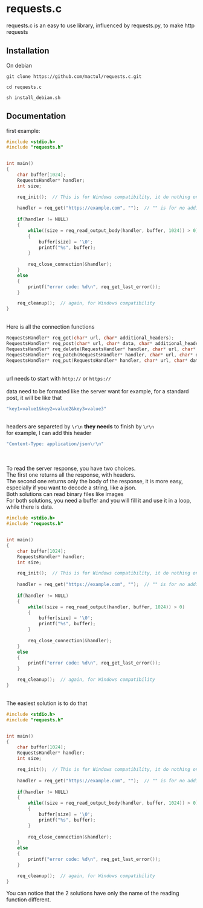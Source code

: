 # requests.c

requests.c is an easy to use library, influenced by requests.py, to make http requests

## Installation

On debian
```
git clone https://github.com/mactul/requests.c.git

cd requests.c

sh install_debian.sh
```


## Documentation

first example:
```c
#include <stdio.h>
#include "requests.h"


int main()
{
    char buffer[1024];
    RequestsHandler* handler;
    int size;

    req_init();  // This is for Windows compatibility, it do nothing on Linux. If you forget it, the program will fail silently.
    
    handler = req_get("https://example.com", "");  // "" is for no additionals headers
    
    if(handler != NULL)
    {
        while((size = req_read_output_body(handler, buffer, 1024)) > 0)
        {
            buffer[size] = '\0';
            printf("%s", buffer);
        }
        
        req_close_connection(&handler);
    }
    else
    {
        printf("error code: %d\n", req_get_last_error());
    }

    req_cleanup();  // again, for Windows compatibility
}
```
\
Here is all the connection functions
```c
RequestsHandler* req_get(char* url, char* additional_headers);
RequestsHandler* req_post(char* url, char* data, char* additional_headers);
RequestsHandler* req_delete(RequestsHandler* handler, char* url, char* additional_headers);
RequestsHandler* req_patch(RequestsHandler* handler, char* url, char* data, char* additional_headers);
RequestsHandler* req_put(RequestsHandler* handler, char* url, char* data, char* additional_headers);
```
\
url needs to start with `http://` or `https://`\
\
data need to be formated like the server want
for example, for a standard post, it will be like that
```c
"key1=value1&key2=value2&key3=value3"
```
\
headers are separeted by `\r\n` __they needs__ to finish by `\r\n`\
for example, I can add this header
```c
"Content-Type: application/json\r\n"
```
\
\
To read the server response, you have two choices.\
The first one returns all the response, with headers.\
The second one returns only the body of the response, it is more easy, especially if you want to decode a string, like a json.\
Both solutions can read binary files like images
\
For both solutions, you need a buffer and you will fill it and use it in a loop, while there is data.
```c
#include <stdio.h>
#include "requests.h"


int main()
{
    char buffer[1024];
    RequestsHandler* handler;
    int size;

    req_init();  // This is for Windows compatibility, it do nothing on Linux. If you forget it, the program will fail silently.
    
    handler = req_get("https://example.com", "");  // "" is for no additionals headers
    
    if(handler != NULL)
    {
        while((size = req_read_output(handler, buffer, 1024)) > 0)
        {
            buffer[size] = '\0';
            printf("%s", buffer);
        }
        
        req_close_connection(&handler);
    }
    else
    {
        printf("error code: %d\n", req_get_last_error());
    }

    req_cleanup();  // again, for Windows compatibility
}
```
\
The easiest solution is to do that
```c
#include <stdio.h>
#include "requests.h"


int main()
{
    char buffer[1024];
    RequestsHandler* handler;
    int size;

    req_init();  // This is for Windows compatibility, it do nothing on Linux. If you forget it, the program will fail silently.
    
    handler = req_get("https://example.com", "");  // "" is for no additionals headers
    
    if(handler != NULL)
    {
        while((size = req_read_output_body(handler, buffer, 1024)) > 0)
        {
            buffer[size] = '\0';
            printf("%s", buffer);
        }
        
        req_close_connection(&handler);
    }
    else
    {
        printf("error code: %d\n", req_get_last_error());
    }

    req_cleanup();  // again, for Windows compatibility
}
```

You can notice that the 2 solutions have only the name of the reading function different.